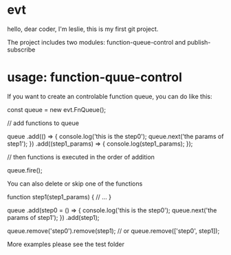 # evt

hello, dear coder, I'm leslie, this is my first git project.

The project includes two modules: function-queue-control and publish-subscribe

# usage: function-quue-control

If you want to create an controlable function queue, you can do like this:

  const queue = new evt.FnQueue();
  
  // add functions to queue
  
  queue
    .add(() => {
        console.log('this is the step0');
        queue.next('the params of step1');
    })
    .add((step1_params) => {
        console.log(step1_params);
    });
    
 // then functions is executed in the order of addition 
 
 queue.fire();
 
You can also delete or skip one of the functions

  function step1(step1_params) {
      // ...
  }

  queue
    .add(step0 = () => {
        console.log('this is the step0');
        queue.next('the params of step1');
    })
    .add(step1);
    
  queue.remove('step0').remove(step1); // or queue.remove(['step0', step1]);
  
More examples please see the test folder
